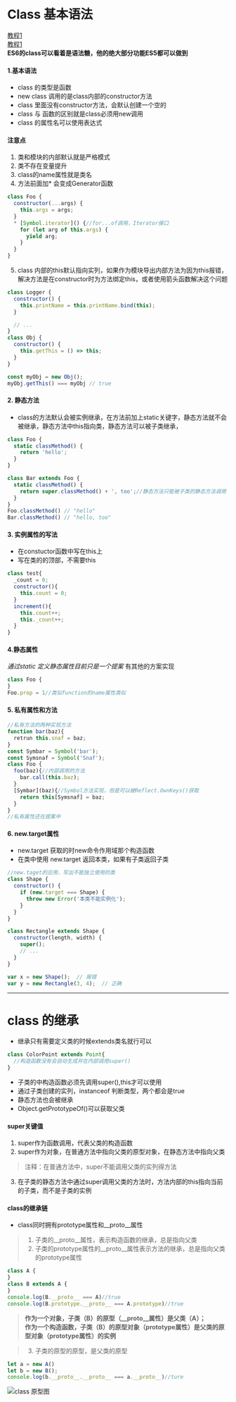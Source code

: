 # Class 基本语法
[教程1](http://es6.ruanyifeng.com/#docs/class)  
[教程1](http://es6.ruanyifeng.com/#docs/class-extends)  
__ES6的class可以看着是语法糖，他的绝大部分功能ES5都可以做到__
#### 1.基本语法
+ class 的类型是函数
+ new class 调用的是class内部的constructor方法
+ class 里面没有constructor方法，会默认创建一个空的
+ class 与 函数的区别就是class必须用new调用
+ class 的属性名可以使用表达式
#### 注意点
1. 类和模块的内部默认就是严格模式
2. 类不存在变量提升
3. class的name属性就是类名
4. 方法前面加* 会变成Generator函数
```javascript
class Foo {
  constructor(...args) {
    this.args = args;
  }
  * [Symbol.iterator]() {//for...of调用，Iterator接口
    for (let arg of this.args) {
      yield arg;
    }
  }
}
```
5. class 内部的this默认指向实列，如果作为模块导出内部方法为因为this报错，解决方法是在constructor时为方法绑定this，或者使用箭头函数解决这个问题
```javascript
class Logger {
  constructor() {
    this.printName = this.printName.bind(this);
  }

  // ...
}
class Obj {
  constructor() {
    this.getThis = () => this;
  }
}

const myObj = new Obj();
myObj.getThis() === myObj // true
```
#### 2. 静态方法  
+ class的方法默认会被实例继承，在方法前加上static关键字，静态方法就不会被继承，静态方法中this指向类，静态方法可以被子类继承，
```javascript
class Foo {
  static classMethod() {
    return 'hello';
  }
}

class Bar extends Foo {
  static classMethod() {
    return super.classMethod() + ', too';//静态方法只能被子类的静态方法调用
  }
}
Foo.classMethod() // "hello"
Bar.classMethod() // "hello, too"
```
#### 3. 实例属性的写法
+ 在constuctor函数中写在this上
+ 写在类的的顶部，不需要this
```javascript
class test{
  _count = 0;
  constructor(){
    this.count = 0;
  }
  increment(){
    this.count++;
    this._count++;
  }
}
```
#### 4.静态属性
_通过static 定义静态属性目前只是一个提案_ 有其他的方案实现
```javascript
class Foo {
}
Foo.prop = 1//类似function的name属性类似
```
#### 5. 私有属性和方法
```javascript
//私有方法的两种实现方法
function bar(baz){
  retrun this.snaf = baz;
}
const Symbar = Symbol('bar');
const Symsnaf = Symbol('Snaf');
class Foo {
  foo(baz){//内部调用的方法
    bar.call(this.baz);
  }
  [Symbar](baz){//Symbol方法实现，但是可以被Reflect.OwnKeys()获取
    return this[Symsnaf] = baz;
  }
}
//私有属性还在提案中
```
#### 6. new.target属性
+ new.target 获取的时new命令作用域那个构造函数
+ 在类中使用 new.target 返回本类，如果有子类返回子类
```javascript
//new.taget的应用，写出不能独立使用的类
class Shape {
  constructor() {
    if (new.target === Shape) {
      throw new Error('本类不能实例化');
    }
  }
}

class Rectangle extends Shape {
  constructor(length, width) {
    super();
    // ...
  }
}

var x = new Shape();  // 报错
var y = new Rectangle(3, 4);  // 正确
```
***
# class 的继承
+ 继承只有需要定义类的时候extends类名就行可以
```javascript
class ColorPoint extends Point{
  //构造函数没有会自动生成并在内部调用super()
}
``` 
+ 子类的中构造函数必须先调用super(),this才可以使用
+ 通过子类创建的实列，instanceof 判断类型，两个都会是true
+ 静态方法也会被继承
+ Object.getPrototypeOf()可以获取父类
#### super关键值
1. super作为函数调用，代表父类的构造函数
2. super作为对象，在普通方法中指向父类的原型对象，在静态方法中指向父类  
> 注释：在普通方法中，super不能调用父类的实列得方法
3. 在子类的静态方法中通过super调用父类的方法时，方法内部的this指向当前的子类，而不是子类的实例
#### class的继承链
+ class同时拥有prototype属性和__proto__属性
> 1. 子类的__proto__属性，表示构造函数的继承，总是指向父类
> 2. 子类的prototype属性的__proto__属性表示方法的继承，总是指向父类的prototype属性
```javascript
class A {
}
class B extends A {
}
console.log(B.__proto__ === A)//true
console.log(B.prototype.__proto__ === A.prototype)//true
```
> **作为一个对象，子类（B）的原型（__proto__属性）是父类（A）；  
作为一个构造函数，子类（B）的原型对象（prototype属性）是父类的原型对象（prototype属性）的实例**   

> 3. 子类的原型的原型，是父类的原型 
```javascript
let a = new A()
let b = new B();
console.log(b.__proto__.__proto__ === a.__proto__)//ture
```
![class 原型图](https://img-blog.csdnimg.cn/20191202164223768.png?x-oss-process=image/watermark,type_ZmFuZ3poZW5naGVpdGk,shadow_10,text_aHR0cHM6Ly9ibG9nLmNzZG4ubmV0L3FxXzMyMDE4OTUx,size_16,color_FFFFFF,t_70)


